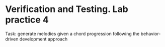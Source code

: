 # Verification and Testing. Lab practice 4

Task: generate melodies given a chord progression following the behavior-driven development approach
